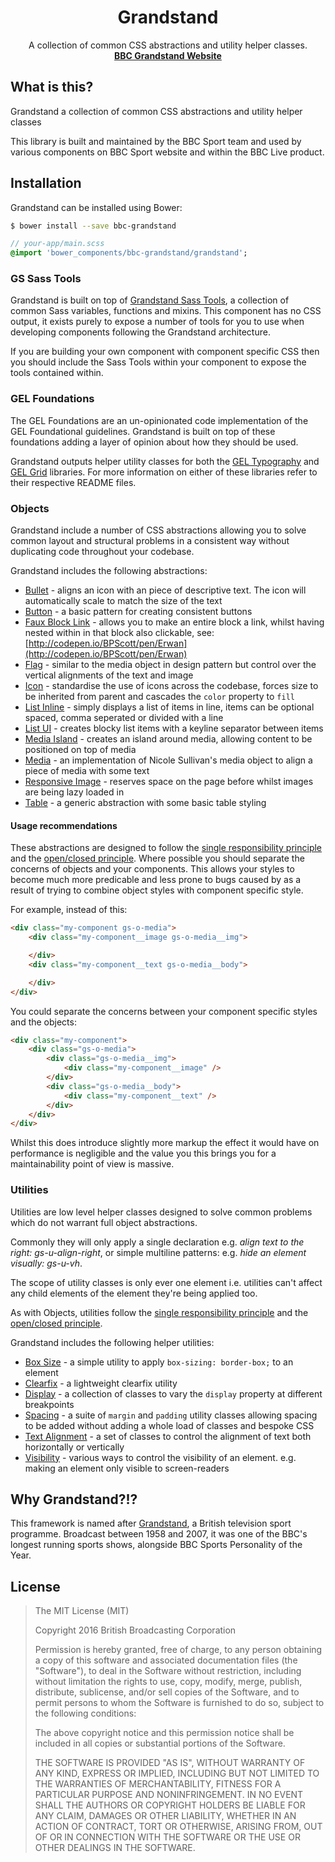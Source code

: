 <h1 align="center">Grandstand</h1>
<p align="center">
    A collection of common CSS abstractions and utility helper classes.<br />
    <a href="http://bbc.github.io/bbc-grandstand" target="_blank"><b>BBC Grandstand Website</b></a>
</p>

## What is this?

Grandstand a collection of common CSS abstractions and utility helper classes

This library is built and maintained by the BBC Sport team and used by various components on BBC Sport website and within the BBC Live product.

## Installation

Grandstand can be installed using Bower:

```bash
$ bower install --save bbc-grandstand
```

```sass
// your-app/main.scss
@import 'bower_components/bbc-grandstand/grandstand';
```

### GS Sass Tools

Grandstand is built on top of [Grandstand Sass Tools](https://github.com/bbc/gs-sass-tools), a collection of common Sass variables, functions and mixins. This component has no CSS output, it exists purely to expose a number of tools for you to use when developing components following the Grandstand architecture.

If you are building your own component with component specific CSS then you should include the Sass Tools within your component to expose the tools contained within.

### GEL Foundations

The GEL Foundations are an un-opinionated code implementation of the GEL Foundational guidelines. Grandstand is built on top of these foundations adding a layer of opinion about how they should be used.

Grandstand outputs helper utility classes for both the [GEL Typography](https://github.com/bbc/gel-typography) and [GEL Grid](https://github.com/bbc/gel-grid) libraries. For more information on either of these libraries refer to their respective README files.

### Objects

Grandstand include a number of CSS abstractions allowing you to solve common layout and structural problems in a consistent way without duplicating code throughout your codebase.

Grandstand includes the following abstractions:

- [Bullet](https://github.com/bbc/bbc-grandstand/blob/master/lib/objects/_bullet.scss) - aligns an icon with an piece of descriptive text. The icon will automatically scale to match the size of the text
- [Button](https://github.com/bbc/bbc-grandstand/blob/master/lib/objects/_button.scss) - a basic pattern for creating consistent buttons
- [Faux Block Link](https://github.com/bbc/bbc-grandstand/blob/master/lib/objects/_faux-block-link.scss) - allows you to make an entire block a link, whilst having nested within in that block also clickable, see: [http://codepen.io/BPScott/pen/Erwan](http://codepen.io/BPScott/pen/Erwan)
- [Flag](https://github.com/bbc/bbc-grandstand/blob/master/lib/objects/_flag.scss) - similar to the media object in design pattern but control over the vertical alignments of the text and image
- [Icon](https://github.com/bbc/bbc-grandstand/blob/master/lib/objects/_icons.scss) - standardise the use of icons across the codebase, forces size to be inherited from parent and cascades the `color` property to `fill`  
- [List Inline](https://github.com/bbc/bbc-grandstand/blob/master/lib/objects/_list-inline.scss) - simply displays a list of items in line, items can be optional spaced, comma seperated or divided with a line
- [List UI](https://github.com/bbc/bbc-grandstand/blob/master/lib/objects/_list-ui.scss) - creates blocky list items with a keyline separator between items
- [Media Island](https://github.com/bbc/bbc-grandstand/blob/master/lib/objects/_media-island.scss) - creates an island around media, allowing content to be positioned on top of media
- [Media](https://github.com/bbc/bbc-grandstand/blob/master/lib/objects/_media.scss) - an implementation of Nicole Sullivan's media object to align a piece of media with some text
- [Responsive Image](https://github.com/bbc/bbc-grandstand/blob/master/lib/objects/_responsive-image.scss) - reserves space on the page before whilst images are being lazy loaded in
- [Table](https://github.com/bbc/bbc-grandstand/blob/master/lib/objects/_table.scss) - a generic abstraction with some basic table styling

#### Usage recommendations

These abstractions are designed to follow the [single responsibility principle](http://csswizardry.com/2012/04/the-single-responsibility-principle-applied-to-css/) and the [open/closed principle](http://csswizardry.com/2012/06/the-open-closed-principle-applied-to-css/). Where possible you should separate the concerns of objects and your components. This allows your styles to become much more predicable and less prone to bugs caused by as a result of trying to combine object styles with component specific style.

For example, instead of this:

```html
<div class="my-component gs-o-media">
    <div class="my-component__image gs-o-media__img">

    </div>
    <div class="my-component__text gs-o-media__body">

    </div>
</div>
```

You could separate the concerns between your component specific styles and the objects:

```html
<div class="my-component">
    <div class="gs-o-media">
        <div class="gs-o-media__img">
            <div class="my-component__image" />
        </div>
        <div class="gs-o-media__body">
            <div class="my-component__text" />
        </div>
    </div>
</div>
```

Whilst this does introduce slightly more markup the effect it would have on performance is negligible and the value you this brings you for a maintainability point of view is massive.

### Utilities

Utilities are low level helper classes designed to solve common problems which do not warrant full object abstractions.

Commonly they will only apply a single declaration e.g. *align text to the right: gs-u-align-right*, or simple multiline patterns: e.g. *hide an element visually: gs-u-vh*.

The scope of utility classes is only ever one element i.e. utilities can't affect any child elements of the element they're being applied too.

As with Objects, utilities follow the [single responsibility principle](http://csswizardry.com/2012/04/the-single-responsibility-principle-applied-to-css/) and the [open/closed principle](http://csswizardry.com/2012/06/the-open-closed-principle-applied-to-css/).

Grandstand includes the following helper utilities:

- [Box Size](https://github.com/bbc/bbc-grandstand/blob/master/lib/utilities/_box-size.scss) - a simple utility to apply `box-sizing: border-box;` to an element
- [Clearfix](https://github.com/bbc/bbc-grandstand/blob/master/lib/utilities/_clearfix.scss) - a lightweight clearfix utility
- [Display](https://github.com/bbc/bbc-grandstand/blob/master/lib/utilities/_display.scss) - a collection of classes to vary the `display` property at different breakpoints
- [Spacing](https://github.com/bbc/bbc-grandstand/blob/master/lib/utilities/_spacing.scss) - a suite of `margin` and `padding` utility classes allowing spacing to be added without adding a whole load of classes and bespoke CSS
- [Text Alignment](https://github.com/bbc/bbc-grandstand/blob/master/lib/utilities/_text-alignment.scss) - a set of classes to control the alignment of text both horizontally or vertically
- [Visibility](https://github.com/bbc/bbc-grandstand/blob/master/lib/utilities/_visibility.scss) - various ways to control the visibility of an element. e.g. making an element only visible to screen-readers

## Why Grandstand?!?

This framework is named after [Grandstand](https://www.youtube.com/watch?v=HLHMxFGqhIs), a British television sport programme. Broadcast between 1958 and 2007, it was one of the BBC's longest running sports shows, alongside BBC Sports Personality of the Year.

## License

> The MIT License (MIT)
>
> Copyright 2016 British Broadcasting Corporation
>
> Permission is hereby granted, free of charge, to any person obtaining a copy of
> this software and associated documentation files (the "Software"), to deal in
> the Software without restriction, including without limitation the rights to
> use, copy, modify, merge, publish, distribute, sublicense, and/or sell copies of
> the Software, and to permit persons to whom the Software is furnished to do so,
> subject to the following conditions:
>
> The above copyright notice and this permission notice shall be included in all
> copies or substantial portions of the Software.
>
> THE SOFTWARE IS PROVIDED "AS IS", WITHOUT WARRANTY OF ANY KIND, EXPRESS OR
> IMPLIED, INCLUDING BUT NOT LIMITED TO THE WARRANTIES OF MERCHANTABILITY, FITNESS
> FOR A PARTICULAR PURPOSE AND NONINFRINGEMENT. IN NO EVENT SHALL THE AUTHORS OR
> COPYRIGHT HOLDERS BE LIABLE FOR ANY CLAIM, DAMAGES OR OTHER LIABILITY, WHETHER
> IN AN ACTION OF CONTRACT, TORT OR OTHERWISE, ARISING FROM, OUT OF OR IN
> CONNECTION WITH THE SOFTWARE OR THE USE OR OTHER DEALINGS IN THE SOFTWARE.
